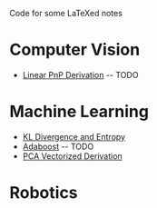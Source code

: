 Code for some LaTeXed notes

# Computer Vision

* [Linear PnP Derivation](#) -- TODO

# Machine Learning

* [KL Divergence and Entropy](machine-learning/kl-divergence.pdf)
* [Adaboost](#) -- TODO
* [PCA Vectorized Derivation](machine-learning/pca.pdf)

# Robotics
